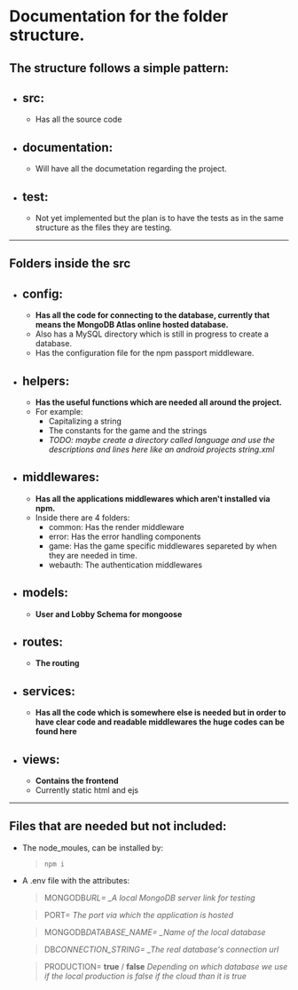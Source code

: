 # Documentation for the folder structure.

## The structure follows a simple pattern:

- ## src:
  - Has all the source code
- ## documentation:
  - Will have all the documetation regarding the project.
- ## test:
  - Not yet implemented but the plan is to have the tests as in the same structure as the files they are testing.

---

## Folders inside the src

- ## config:
  - **Has all the code for connecting to the database, currently that means the MongoDB Atlas online hosted database.**
  - Also has a MySQL directory which is still in progress to create a database.
  - Has the configuration file for the npm passport middleware.
- ## helpers:
  - **Has the useful functions which are needed all around the project.**
  - For example:
    - Capitalizing a string
    - The constants for the game and the strings
    - _TODO: maybe create a directory called language and use the descriptions and lines here like an android projects string.xml_
- ## middlewares:
  - **Has all the applications middlewares which aren't installed via npm.**
  - Inside there are 4 folders:
    - common: Has the render middleware
    - error: Has the error handling components
    - game: Has the game specific middlewares separeted by when they are needed in time.
    - webauth: The authentication middlewares
- ## models:
  - **User and Lobby Schema for mongoose**
- ## routes:
  - **The routing**
- ## services:
  - **Has all the code which is somewhere else is needed but in order to have clear code and readable middlewares the huge codes can be found here**
- ## views:
  - **Contains the frontend**
  - Currently static html and ejs

---

## Files that are needed but not included:

- The node_moules, can be installed by:
  > `npm i`
- A .env file with the attributes:

  > MONGODB*URL= \_A local MongoDB server link for testing*

  > PORT= _The port via which the application is hosted_

  > MONGODB*DATABASE_NAME= \_Name of the local database*

  > DB*CONNECTION_STRING= \_The real database's connection url*

  > PRODUCTION= **true** / **false** _Depending on which database we use if the local production is false if the cloud than it is true_
